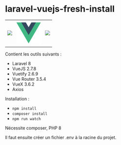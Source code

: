# laravel-vuejs-fresh-install

<table>
    <tr>
        <td>
            <img src="https://upload.wikimedia.org/wikipedia/commons/thumb/9/9a/Laravel.svg/1200px-Laravel.svg.png" width="80">
        </td>
        <td>
            <img src="https://raw.githubusercontent.com/github/explore/80688e429a7d4ef2fca1e82350fe8e3517d3494d/topics/vue/vue.png" width="80">
        </td>
        <td>
            <img src="https://camo.githubusercontent.com/be384df72ff1748336f5927f7116e79a37cbe1639a5b7db162be2d7afe350f87/68747470733a2f2f63646e2e767565746966796a732e636f6d2f696d616765732f6c6f676f732f6c6f676f2e737667" width="80">
        </td>
    </tr>
</table>

Contient les outils suivants :
- Laravel 8
- VueJS 2.7.8
- Vuetify 2.6.9
- Vue Router 3.5.4
- VueX 3.6.2
- Axios

Installation :
- `npm install`
- `composer install`
- `npm run watch`

Nécessite composer, PHP 8

Il faut ensuite créer un fichier .env à la racine du projet.
